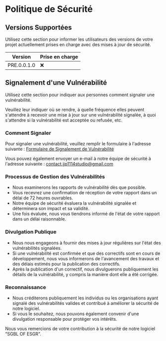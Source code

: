 # Politique de Sécurité

## Versions Supportées

Utilisez cette section pour informer les utilisateurs des versions de votre projet actuellement prises en charge avec des mises à jour de sécurité.

| Version | Prise en charge   |
| ------- | ------------------ |
| PRE.0.0.1.0   | :x: |

## Signalement d'une Vulnérabilité

Utilisez cette section pour indiquer aux personnes comment signaler une vulnérabilité.

Veuillez leur indiquer où se rendre, à quelle fréquence elles peuvent s'attendre à recevoir une mise à jour sur une vulnérabilité signalée, à quoi s'attendre si la vulnérabilité est acceptée ou refusée, etc.

### Comment Signaler

Pour signaler une vulnérabilité, veuillez remplir le formulaire à l'adresse suivante : [Formulaire de Signalement de Vulnérabilité](https://form.jotform.com/jjp1114studio/sgbl-of-esgr_vulnerability)

Vous pouvez également envoyer un e-mail à notre équipe de sécurité à l'adresse suivante : contact.jjp1114studio@gmail.com

### Processus de Gestion des Vulnérabilités

- Nous examinerons les rapports de vulnérabilité dès que possible.
- Vous recevrez une confirmation de réception de votre rapport dans un délai de 72 heures ouvrables.
- Notre équipe de sécurité évaluera la vulnérabilité signalée et déterminera son impact et sa validité.
- Une fois évaluée, nous vous tiendrons informé de l'état de votre rapport dans un délai raisonnable.

### Divulgation Publique

- Nous nous engageons à fournir des mises à jour régulières sur l'état des vulnérabilités signalées.
- Si une vulnérabilité est confirmée et que des correctifs sont en cours de développement, nous vous informerons de l'avancement des travaux et des délais estimés pour la publication des correctifs.
- Après la publication d'un correctif, nous divulguerons publiquement les détails de la vulnérabilité, y compris la manière dont elle a été corrigée.

### Reconnaissance

- Nous créditerons publiquement les individus ou les organisations ayant signalé des vulnérabilités valides et contribué à améliorer la sécurité de notre logiciel.
- Si vous le souhaitez, nous pouvons également convenir d'une divulgation responsable pour protéger vos intérêts.

Nous vous remercions de votre contribution à la sécurité de notre logiciel "SGBL OF ESGR".

